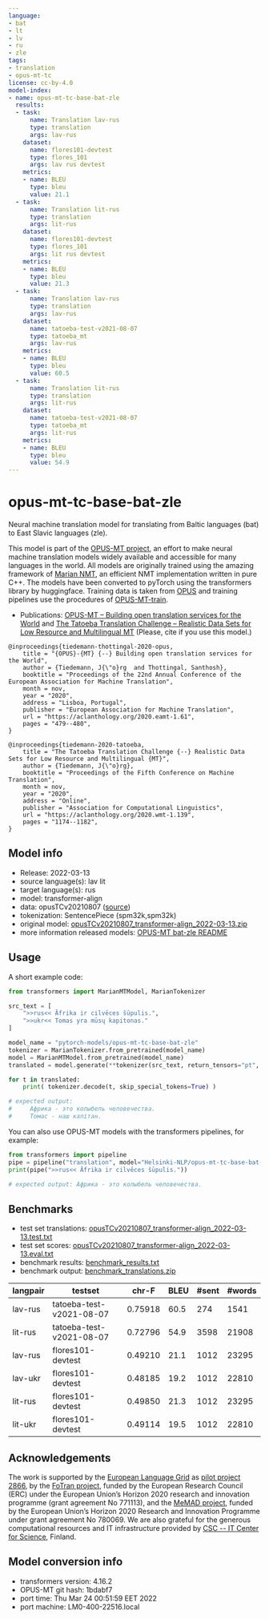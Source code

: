 ```yaml
---
language:
- bat
- lt
- lv
- ru
- zle
tags:
- translation
- opus-mt-tc
license: cc-by-4.0
model-index:
- name: opus-mt-tc-base-bat-zle
  results:
  - task:
      name: Translation lav-rus
      type: translation
      args: lav-rus
    dataset:
      name: flores101-devtest
      type: flores_101
      args: lav rus devtest
    metrics:
    - name: BLEU
      type: bleu
      value: 21.1
  - task:
      name: Translation lit-rus
      type: translation
      args: lit-rus
    dataset:
      name: flores101-devtest
      type: flores_101
      args: lit rus devtest
    metrics:
    - name: BLEU
      type: bleu
      value: 21.3
  - task:
      name: Translation lav-rus
      type: translation
      args: lav-rus
    dataset:
      name: tatoeba-test-v2021-08-07
      type: tatoeba_mt
      args: lav-rus
    metrics:
    - name: BLEU
      type: bleu
      value: 60.5
  - task:
      name: Translation lit-rus
      type: translation
      args: lit-rus
    dataset:
      name: tatoeba-test-v2021-08-07
      type: tatoeba_mt
      args: lit-rus
    metrics:
    - name: BLEU
      type: bleu
      value: 54.9
---
```

# opus-mt-tc-base-bat-zle

Neural machine translation model for translating from Baltic languages (bat) to East Slavic languages (zle).

This model is part of the [OPUS-MT project](https://github.com/Helsinki-NLP/Opus-MT), an effort to make neural machine translation models widely available and accessible for many languages in the world. All models are originally trained using the amazing framework of [Marian NMT](https://marian-nmt.github.io/), an efficient NMT implementation written in pure C++. The models have been converted to pyTorch using the transformers library by huggingface. Training data is taken from [OPUS](https://opus.nlpl.eu/) and training pipelines use the procedures of [OPUS-MT-train](https://github.com/Helsinki-NLP/Opus-MT-train).

* Publications: [OPUS-MT – Building open translation services for the World](https://aclanthology.org/2020.eamt-1.61/) and [The Tatoeba Translation Challenge – Realistic Data Sets for Low Resource and Multilingual MT](https://aclanthology.org/2020.wmt-1.139/) (Please, cite if you use this model.)

```
@inproceedings{tiedemann-thottingal-2020-opus,
    title = "{OPUS}-{MT} {--} Building open translation services for the World",
    author = {Tiedemann, J{\"o}rg  and Thottingal, Santhosh},
    booktitle = "Proceedings of the 22nd Annual Conference of the European Association for Machine Translation",
    month = nov,
    year = "2020",
    address = "Lisboa, Portugal",
    publisher = "European Association for Machine Translation",
    url = "https://aclanthology.org/2020.eamt-1.61",
    pages = "479--480",
}

@inproceedings{tiedemann-2020-tatoeba,
    title = "The Tatoeba Translation Challenge {--} Realistic Data Sets for Low Resource and Multilingual {MT}",
    author = {Tiedemann, J{\"o}rg},
    booktitle = "Proceedings of the Fifth Conference on Machine Translation",
    month = nov,
    year = "2020",
    address = "Online",
    publisher = "Association for Computational Linguistics",
    url = "https://aclanthology.org/2020.wmt-1.139",
    pages = "1174--1182",
}
```

## Model info

* Release: 2022-03-13
* source language(s): lav lit
* target language(s): rus
* model: transformer-align
* data: opusTCv20210807 ([source](https://github.com/Helsinki-NLP/Tatoeba-Challenge))
* tokenization: SentencePiece (spm32k,spm32k)
* original model: [opusTCv20210807_transformer-align_2022-03-13.zip](https://object.pouta.csc.fi/Tatoeba-MT-models/bat-zle/opusTCv20210807_transformer-align_2022-03-13.zip)
* more information released models: [OPUS-MT bat-zle README](https://github.com/Helsinki-NLP/Tatoeba-Challenge/tree/master/models/bat-zle/README.md)

## Usage

A short example code:

```python
from transformers import MarianMTModel, MarianTokenizer

src_text = [
    ">>rus<< Āfrika ir cilvēces šūpulis.",
    ">>ukr<< Tomas yra mūsų kapitonas."
]

model_name = "pytorch-models/opus-mt-tc-base-bat-zle"
tokenizer = MarianTokenizer.from_pretrained(model_name)
model = MarianMTModel.from_pretrained(model_name)
translated = model.generate(**tokenizer(src_text, return_tensors="pt", padding=True))

for t in translated:
    print( tokenizer.decode(t, skip_special_tokens=True) )

# expected output:
#     Африка - это колыбель человечества.
#     Томас - наш капітан.
```

You can also use OPUS-MT models with the transformers pipelines, for example:

```python
from transformers import pipeline
pipe = pipeline("translation", model="Helsinki-NLP/opus-mt-tc-base-bat-zle")
print(pipe(">>rus<< Āfrika ir cilvēces šūpulis."))

# expected output: Африка - это колыбель человечества.
```

## Benchmarks

* test set translations: [opusTCv20210807_transformer-align_2022-03-13.test.txt](https://object.pouta.csc.fi/Tatoeba-MT-models/bat-zle/opusTCv20210807_transformer-align_2022-03-13.test.txt)
* test set scores: [opusTCv20210807_transformer-align_2022-03-13.eval.txt](https://object.pouta.csc.fi/Tatoeba-MT-models/bat-zle/opusTCv20210807_transformer-align_2022-03-13.eval.txt)
* benchmark results: [benchmark_results.txt](benchmark_results.txt)
* benchmark output: [benchmark_translations.zip](benchmark_translations.zip)

| langpair | testset | chr-F | BLEU  | #sent | #words |
|----------|---------|-------|-------|-------|--------|
| lav-rus | tatoeba-test-v2021-08-07 | 0.75918 | 60.5 | 274 | 1541 |
| lit-rus | tatoeba-test-v2021-08-07 | 0.72796 | 54.9 | 3598 | 21908 |
| lav-rus | flores101-devtest | 0.49210 | 21.1 | 1012 | 23295 |
| lav-ukr | flores101-devtest | 0.48185 | 19.2 | 1012 | 22810 |
| lit-rus | flores101-devtest | 0.49850 | 21.3 | 1012 | 23295 |
| lit-ukr | flores101-devtest | 0.49114 | 19.5 | 1012 | 22810 |

## Acknowledgements

The work is supported by the [European Language Grid](https://www.european-language-grid.eu/) as [pilot project 2866](https://live.european-language-grid.eu/catalogue/#/resource/projects/2866), by the [FoTran project](https://www.helsinki.fi/en/researchgroups/natural-language-understanding-with-cross-lingual-grounding), funded by the European Research Council (ERC) under the European Union’s Horizon 2020 research and innovation programme (grant agreement No 771113), and the [MeMAD project](https://memad.eu/), funded by the European Union’s Horizon 2020 Research and Innovation Programme under grant agreement No 780069. We are also grateful for the generous computational resources and IT infrastructure provided by [CSC -- IT Center for Science](https://www.csc.fi/), Finland.

## Model conversion info

* transformers version: 4.16.2
* OPUS-MT git hash: 1bdabf7
* port time: Thu Mar 24 00:51:59 EET 2022
* port machine: LM0-400-22516.local
